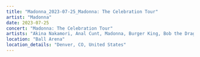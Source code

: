 ```yaml
---
title: "Madonna_2023-07-25_Madonna: The Celebration Tour"
artist: "Madonna"
date: 2023-07-25
concert: "Madonna: The Celebration Tour"
artists: "Akina Nakamori, Anal Cunt, Madonna, Burger King, Bob the Drag Queen"
location: "Ball Arena"
location_details: "Denver, CO, United States"
---
```

